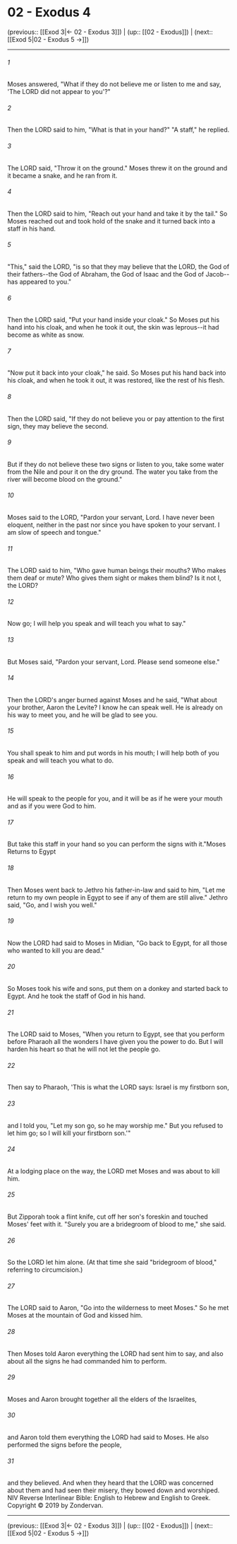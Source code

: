 # 02 - Exodus 4

(previous:: [[Exod 3|← 02 - Exodus 3]]) | (up:: [[02 - Exodus]]) | (next:: [[Exod 5|02 - Exodus 5 →]])

***


###### 1 
Moses answered, "What if they do not believe me or listen to me and say, 'The LORD did not appear to you'?" 

###### 2 
Then the LORD said to him, "What is that in your hand?" "A staff," he replied. 

###### 3 
The LORD said, "Throw it on the ground." Moses threw it on the ground and it became a snake, and he ran from it. 

###### 4 
Then the LORD said to him, "Reach out your hand and take it by the tail." So Moses reached out and took hold of the snake and it turned back into a staff in his hand. 

###### 5 
"This," said the LORD, "is so that they may believe that the LORD, the God of their fathers--the God of Abraham, the God of Isaac and the God of Jacob--has appeared to you." 

###### 6 
Then the LORD said, "Put your hand inside your cloak." So Moses put his hand into his cloak, and when he took it out, the skin was leprous--it had become as white as snow. 

###### 7 
"Now put it back into your cloak," he said. So Moses put his hand back into his cloak, and when he took it out, it was restored, like the rest of his flesh. 

###### 8 
Then the LORD said, "If they do not believe you or pay attention to the first sign, they may believe the second. 

###### 9 
But if they do not believe these two signs or listen to you, take some water from the Nile and pour it on the dry ground. The water you take from the river will become blood on the ground." 

###### 10 
Moses said to the LORD, "Pardon your servant, Lord. I have never been eloquent, neither in the past nor since you have spoken to your servant. I am slow of speech and tongue." 

###### 11 
The LORD said to him, "Who gave human beings their mouths? Who makes them deaf or mute? Who gives them sight or makes them blind? Is it not I, the LORD? 

###### 12 
Now go; I will help you speak and will teach you what to say." 

###### 13 
But Moses said, "Pardon your servant, Lord. Please send someone else." 

###### 14 
Then the LORD's anger burned against Moses and he said, "What about your brother, Aaron the Levite? I know he can speak well. He is already on his way to meet you, and he will be glad to see you. 

###### 15 
You shall speak to him and put words in his mouth; I will help both of you speak and will teach you what to do. 

###### 16 
He will speak to the people for you, and it will be as if he were your mouth and as if you were God to him. 

###### 17 
But take this staff in your hand so you can perform the signs with it."Moses Returns to Egypt 

###### 18 
Then Moses went back to Jethro his father-in-law and said to him, "Let me return to my own people in Egypt to see if any of them are still alive." Jethro said, "Go, and I wish you well." 

###### 19 
Now the LORD had said to Moses in Midian, "Go back to Egypt, for all those who wanted to kill you are dead." 

###### 20 
So Moses took his wife and sons, put them on a donkey and started back to Egypt. And he took the staff of God in his hand. 

###### 21 
The LORD said to Moses, "When you return to Egypt, see that you perform before Pharaoh all the wonders I have given you the power to do. But I will harden his heart so that he will not let the people go. 

###### 22 
Then say to Pharaoh, 'This is what the LORD says: Israel is my firstborn son, 

###### 23 
and I told you, "Let my son go, so he may worship me." But you refused to let him go; so I will kill your firstborn son.'" 

###### 24 
At a lodging place on the way, the LORD met Moses and was about to kill him. 

###### 25 
But Zipporah took a flint knife, cut off her son's foreskin and touched Moses' feet with it. "Surely you are a bridegroom of blood to me," she said. 

###### 26 
So the LORD let him alone. (At that time she said "bridegroom of blood," referring to circumcision.) 

###### 27 
The LORD said to Aaron, "Go into the wilderness to meet Moses." So he met Moses at the mountain of God and kissed him. 

###### 28 
Then Moses told Aaron everything the LORD had sent him to say, and also about all the signs he had commanded him to perform. 

###### 29 
Moses and Aaron brought together all the elders of the Israelites, 

###### 30 
and Aaron told them everything the LORD had said to Moses. He also performed the signs before the people, 

###### 31 
and they believed. And when they heard that the LORD was concerned about them and had seen their misery, they bowed down and worshiped. NIV Reverse Interlinear Bible: English to Hebrew and English to Greek. Copyright © 2019 by Zondervan.

***

(previous:: [[Exod 3|← 02 - Exodus 3]]) | (up:: [[02 - Exodus]]) | (next:: [[Exod 5|02 - Exodus 5 →]])
